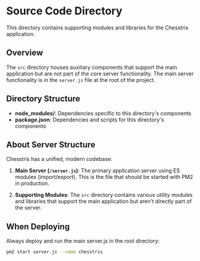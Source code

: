 # Source Code Directory

This directory contains supporting modules and libraries for the Chesstris application.

## Overview

The `src` directory houses auxiliary components that support the main application but are not part of the core server functionality. The main server functionality is in the `server.js` file at the root of the project.

## Directory Structure

- **node_modules/**: Dependencies specific to this directory's components
- **package.json**: Dependencies and scripts for this directory's components

## About Server Structure

Chesstris has a unified, modern codebase:

1. **Main Server (`/server.js`)**: The primary application server using ES modules (import/export). This is the file that should be started with PM2 in production.

2. **Supporting Modules**: The `src` directory contains various utility modules and libraries that support the main application but aren't directly part of the server.

## When Deploying

Always deploy and run the main server.js in the root directory:

```bash
pm2 start server.js --name chesstris
``` 